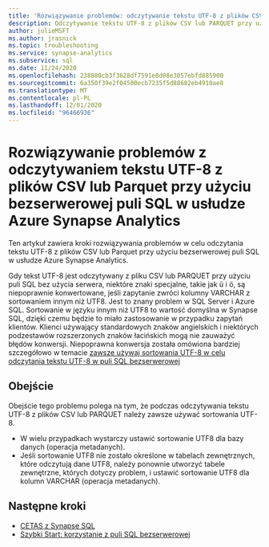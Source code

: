 ```yaml
---
title: 'Rozwiązywanie problemów: odczytywanie tekstu UTF-8 z plików CSV lub PARQUET przy użyciu puli SQL bezserwerowej'
description: Odczytywanie tekstu UTF-8 z plików CSV lub PARQUET przy użyciu bezserwerowej puli SQL w usłudze Azure Synapse Analytics
author: julieMSFT
ms.author: jrasnick
ms.topic: troubleshooting
ms.service: synapse-analytics
ms.subservice: sql
ms.date: 11/24/2020
ms.openlocfilehash: 238880cb3f3628df7591e8d08e3057ebfd885900
ms.sourcegitcommit: 6a350f39e2f04500ecb7235f5d88682eb4910ae8
ms.translationtype: MT
ms.contentlocale: pl-PL
ms.lasthandoff: 12/01/2020
ms.locfileid: "96466936"
---
```

# <a name="troubleshoot-reading-utf-8-text-from-csv-or-parquet-files-using-serverless-sql-pool-in-azure-synapse-analytics"></a>Rozwiązywanie problemów z odczytywaniem tekstu UTF-8 z plików CSV lub Parquet przy użyciu bezserwerowej puli SQL w usłudze Azure Synapse Analytics

Ten artykuł zawiera kroki rozwiązywania problemów w celu odczytania tekstu UTF-8 z plików CSV lub Parquet przy użyciu bezserwerowej puli SQL w usłudze Azure Synapse Analytics.

Gdy tekst UTF-8 jest odczytywany z pliku CSV lub PARQUET przy użyciu puli SQL bez użycia serwera, niektóre znaki specjalne, takie jak ü i ö, są niepoprawnie konwertowane, jeśli zapytanie zwróci kolumny VARCHAR z sortowaniem innym niż UTF8. Jest to znany problem w SQL Server i Azure SQL. Sortowanie w języku innym niż UTF8 to wartość domyślna w Synapse SQL, dzięki czemu będzie to miało zastosowanie w przypadku zapytań klientów. Klienci używający standardowych znaków angielskich i niektórych podzestawów rozszerzonych znaków łacińskich mogą nie zauważyć błędów konwersji. Niepoprawna konwersja została omówiona bardziej szczegółowo w temacie [zawsze używaj sortowania UTF-8 w celu odczytania tekstu UTF-8 w puli SQL bezserwerowej](https://techcommunity.microsoft.com/t5/azure-synapse-analytics/always-use-utf-8-collations-to-read-utf-8-text-in-serverless-sql/ba-p/1883633)

## <a name="workaround"></a>Obejście

Obejście tego problemu polega na tym, że podczas odczytywania tekstu UTF-8 z plików CSV lub PARQUET należy zawsze używać sortowania UTF-8.

-   W wielu przypadkach wystarczy ustawić sortowanie UTF8 dla bazy danych (operacja metadanych).
-   Jeśli sortowanie UTF8 nie zostało określone w tabelach zewnętrznych, które odczytują dane UTF8, należy ponownie utworzyć tabele zewnętrzne, których dotyczy problem, i ustawić sortowanie UTF8 dla kolumn VARCHAR (operacja metadanych).


## <a name="next-steps"></a>Następne kroki

* [CETAS z Synapse SQL](../sql/develop-tables-cetas.md)
* [Szybki Start: korzystanie z puli SQL bezserwerowej](../quickstart-sql-on-demand.md)
